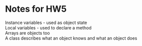 # Notes for HW5

Instance variables - used as object state <br/>
Local variables - used to declare a method <br/>
Arrays are objects too <br/>
A class describes what an object knows and what an object does <br/>
